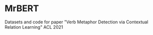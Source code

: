 # MrBERT
Datasets and code for paper "Verb Metaphor Detection via Contextual Relation Learning" ACL 2021

